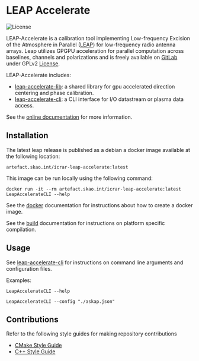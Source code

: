 # LEAP Accelerate

![License](https://img.shields.io/badge/license-GPLv2-blue)

LEAP-Accelerate is a calibration tool implementing Low-frequency Excision of the Atmosphere in Parallel ([LEAP](https://arxiv.org/abs/1807.04685)) for low-frequency radio antenna arrays. Leap utilizes GPGPU acceleration for parallel computation across baselines, channels and polarizations and is freely available on [GitLab](https://gitlab.com/ska-telescope/icrar-leap-accelerate) under GPLv2 [License](LICENSE).

LEAP-Accelerate includes:

* [leap-accelerate-lib](src/icrar/leap-accelerate/ReadMe.md): a shared library for gpu accelerated direction centering and phase calibration.
* [leap-accelerate-cli](src/icrar/leap-accelerate-cli/ReadMe.md): a CLI interface for I/O datastream or plasma data access.
<!---* leap-accelerate-client: a socket client interface for processing data from a LEAP-Cal server--->
<!---* leap-accelerate-server: a socket server interface for dispatching data processing to LEAP-Cal clients--->

See the [online documentation](https://developer.skatelescope.org/projects/icrar-leap-accelerate/en/latest/) for more information.

## Installation

The latest leap release is published as a debian a docker image available at the following location:

`artefact.skao.int/icrar-leap-accelerate:latest`

This image can be run locally using the following command:

`docker run -it --rm artefact.skao.int/icrar-leap-accelerate:latest LeapAccelerateCLI --help`

See the [docker](docs/src/md/Docker.md) documentation for instructions about how to create a docker image.

See the [build](docs/src/md/Build.md) documentation for instructions on platform specific compilation.

## Usage

See [leap-accelerate-cli](docs/src/md/LeapAccelerateCLI.md) for instructions on command line arguments and configuration files.

Examples:

`LeapAccelerateCLI --help`

`LeapAccelerateCLI --config "./askap.json"`

## Contributions

Refer to the following style guides for making repository contributions

* [CMake Style Guide](docs/src/md/specs/CMakeStyleGuide.md)
* [C++ Style Guide](docs/src/md/specs/CPlusPlusStyleGuide.md)

